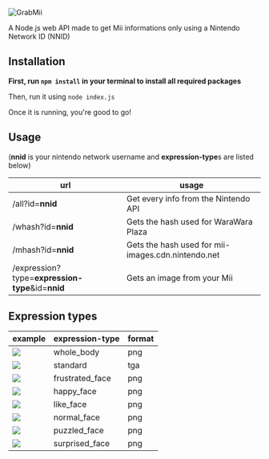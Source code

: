 ![GrabMii](https://i.ibb.co/10XydrB/image.png)

A Node.js web API made to get Mii informations only using a Nintendo Network ID (NNID)

## Installation
**First, run `npm install` in your terminal to install all required packages**

Then, run it using `node index.js`

Once it is running, you're good to go!

## Usage
(**nnid** is your nintendo network username and **expression-type**s are listed below)

|url| usage |
|--|--|
| /all?id=**nnid** | Get every info from the Nintendo API |
| /whash?id=**nnid** | Gets the hash used for WaraWara Plaza |
| /mhash?id=**nnid** | Gets the hash used for mii-images.cdn.nintendo.net |
| /expression?type=**expression-type**&id=**nnid** | Gets an image from your Mii |

## Expression types

| example |expression-type| format |
|--|--|--|
| ![](http://mii-images.account.nintendo.net/3f89y68p7z0hq_whole_body.png) | whole_body | png |
| ![](https://mii-secure.account.nintendo.net/3f89y68p7z0hq_standard.tga) | standard | tga |
| ![](http://mii-images.account.nintendo.net/3f89y68p7z0hq_frustrated_face.png) | frustrated_face | png |
| ![](http://mii-images.account.nintendo.net/3f89y68p7z0hq_happy_face.png) | happy_face | png |
| ![](http://mii-images.account.nintendo.net/3f89y68p7z0hq_like_face.png) | like_face | png |
| ![](http://mii-images.account.nintendo.net/3f89y68p7z0hq_normal_face.png) | normal_face | png |
| ![](http://mii-images.account.nintendo.net/3f89y68p7z0hq_puzzled_face.png) | puzzled_face | png |
| ![](http://mii-images.account.nintendo.net/3f89y68p7z0hq_surprised_face.png) | surprised_face | png |
